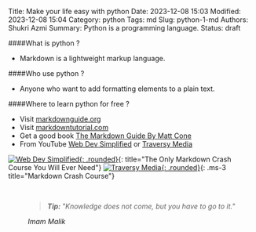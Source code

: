 Title: Make your life easy with python
Date: 2023-12-08 15:03
Modified: 2023-12-08 15:04
Category: python
Tags: md
Slug: python-1-md
Authors: Shukri Azmi
Summary: Python is a programming language.
Status: draft

####What is python ?
- Markdown is a lightweight markup language.

####Who use python ?
- Anyone who want to add formatting elements to a plain text.

####Where to learn python for free ?
- Visit [markdownguide.org](https://www.markdownguide.org/getting-started/)
- Visit [markdowntutorial.com](https://www.markdowntutorial.com/)
- Get a good book [The Markdown Guide By Matt Cone](https://www.markdownguide.org/book/)
- From YouTube [Web Dev Simplified](https://www.youtube.com/watch?v=_PPWWRV6gbA) or [Traversy Media](https://www.youtube.com/watch?v=HUBNt18RFbo)


[![Web Dev Simplified](https://img.youtube.com/vi/_PPWWRV6gbA/0.jpg){: .rounded}](https://www.youtube.com/watch?v=_PPWWRV6gbA){: title="The Only Markdown Crash Course You Will Ever Need"}
[![Traversy Media](https://img.youtube.com/vi/HUBNt18RFbo/0.jpg){: .rounded}](https://www.youtube.com/embed/HUBNt18RFbo){: .ms-3 title="Markdown Crash Course"}

<br>
<figure class="border-start border-primary border-5 col-md-6">
  <blockquote class="blockquote">
    <i class="bi bi-lightbulb text-primary ms-2"><strong>Tip: </strong>"Knowledge does not come, but you have to go to it."</i>
  </blockquote>
  <figcaption class="blockquote-footer text-end me-5">
    <cite title="Imam Malik">Imam Malik</cite>
  </figcaption>
</figure>